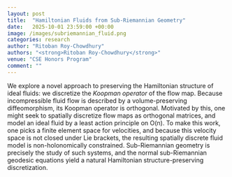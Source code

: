 ```yaml
---
layout: post
title:  "Hamiltonian Fluids from Sub-Riemannian Geometry"
date:   2025-10-01 23:59:00 +00:00
image: /images/subriemannian_fluid.png
categories: research
author: "Ritoban Roy-Chowdhury"
authors: "<strong>Ritoban Roy-Chowdhury</strong>"
venue: "CSE Honors Program"
comment: ""
---
```


We explore a novel approach to preserving the Hamiltonian structure of ideal fluids: we discretize the _Koopman operator_ of the flow map. Because incompressible fluid flow is described by a volume-preserving diffeomorphism, its Koopman operator is orthogonal. Motivated by this, one might seek to spatially discretize flow maps as orthogonal matrices, and model an ideal fluid by a least action principle on O(n). To make this work, one picks a finite element space for velocities, and because this velocity space is not closed under Lie brackets, the resulting spatially discrete fluid model is non-holonomically constrained. Sub-Riemannian geometry is precisely the study of such systems, and the normal sub-Riemannian geodesic equations yield a natural Hamiltonian structure-preserving discretization. 
